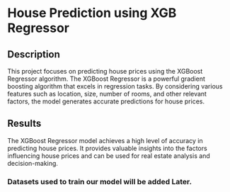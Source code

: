 
# House Prediction using XGB Regressor
## Description
This project focuses on predicting house prices using the XGBoost Regressor algorithm. The XGBoost Regressor is a powerful gradient boosting algorithm that excels in regression tasks. By considering various features such as location, size, number of rooms, and other relevant factors, the model generates accurate predictions for house prices.
## Results
The XGBoost Regressor model achieves a high level of accuracy in predicting house prices. It provides valuable insights into the factors influencing house prices and can be used for real estate analysis and decision-making.
### Datasets used to train our model will be added Later.
